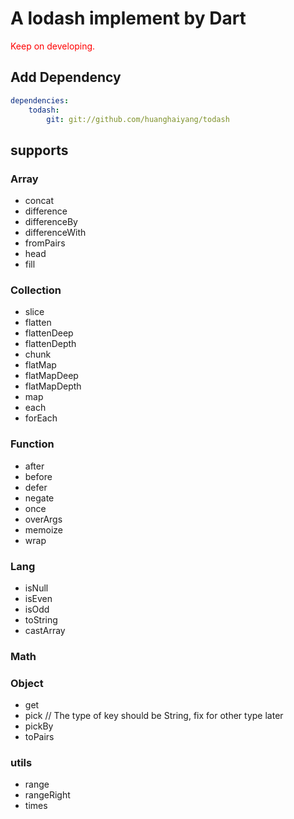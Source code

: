 # A lodash implement by Dart

<font style="color:red;"> Keep on developing. </font>  

## Add Dependency
```yaml
dependencies:
    todash:
        git: git://github.com/huanghaiyang/todash
```

## supports

### Array
+ concat
+ difference
+ differenceBy
+ differenceWith
+ fromPairs
+ head
+ fill

### Collection
+ slice
+ flatten
+ flattenDeep
+ flattenDepth
+ chunk
+ flatMap
+ flatMapDeep
+ flatMapDepth
+ map
+ each
+ forEach

### Function
+ after
+ before
+ defer
+ negate
+ once
+ overArgs
+ memoize
+ wrap

### Lang
+ isNull
+ isEven
+ isOdd
+ toString
+ castArray

### Math

### Object
+ get
+ pick       // The type of key should be String, fix for other type later
+ pickBy
+ toPairs

### utils
+ range
+ rangeRight
+ times